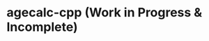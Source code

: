 # agecalc-cpp (Work in Progress & Incomplete)

<!-- * * An age-calculation program with a custom made algorithm, up to the days in accuracy. An alternative version of [this](https://github.com/a-blob/age-calculator) but made with C++ and with OOP.  -->
<!-- * The algorithm is highly experimental. There may be errors in calculation. -->
